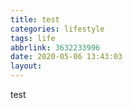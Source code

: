 ```yaml
---
title: test
categories: lifestyle
tags: life
abbrlink: 3632233996
date: 2020-05-06 13:43:03
layout:
---
```

test
